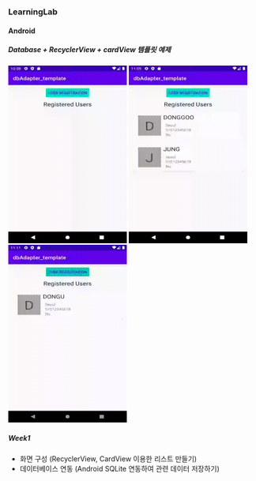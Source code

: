 ### LearningLab

#### Android

##### Database + RecyclerView + cardView 템플릿 예제

<p float="left">
  <img src="/device-2020-07-01-225911.gif" alt="device-2020-07-01-225911" width="240" height="360" />
  <img src="/2.gif" alt="device-2020-07-01-225911" width="240" height="360" />
  <img src="/3.gif" alt="device-2020-07-01-225911" width="240" height="360" />
 </p>

##### Week1

- 화면 구성 (RecyclerView, CardView 이용한 리스트 만들기)
- 데이터베이스 연동 (Android SQLite 연동하여 관련 데이터 저장하기)

